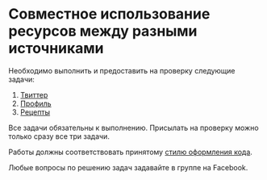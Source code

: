 Cовместное использование ресурсов между разными источниками
===

Необходимо выполнить и предоставить на проверку следующие задачи:

1. [Твиттер](./twitter/)
2. [Профиль](./profile/)
3. [Рецепты](./food/)

Все задачи обязательны к выполнению. Присылать на проверку можно только сразу все три задачи.

Работы должны соответствовать принятому [стилю оформления кода](https://netology-university.bitbucket.io/codestyle/).

Любые вопросы по решению задач задавайте в группе на Facebook.
